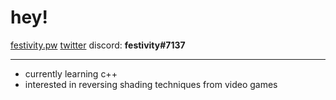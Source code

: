 # hey!

[festivity.pw](https://festivity.pw/)
[twitter](https://twitter.com/Festivizing)
discord: **festivity#7137**

---

- currently learning c++
- interested in reversing shading techniques from video games

<!--
**Festivize/Festivize** is a ✨ _special_ ✨ repository because its `README.md` (this file) appears on your GitHub profile.

Here are some ideas to get you started:

- 🔭 I’m currently working on ...
- 🌱 I’m currently learning ...
- 👯 I’m looking to collaborate on ...
- 🤔 I’m looking for help with ...
- 💬 Ask me about ...
- 📫 How to reach me: ...
- 😄 Pronouns: ...
- ⚡ Fun fact: ...
-->
